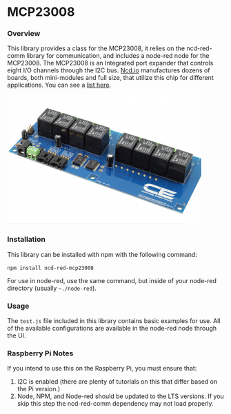 # MCP23008

### Overview

This library provides a class for the MCP23008, it relies on the ncd-red-comm library for communication, and includes a node-red node for the MCP23008. The MCP23008 is an Integrated port expander that controls eight I/O channels through the I2C bus. [Ncd.io](https://ncd.io) manufactures dozens of boards, both mini-modules and full size, that utilize this chip for different applications. You can see a [list here](https://store.ncd.io/?fwpcache=all&fwp_chip_name=mcp23008).

[![MCP23008](./MCP23008.png)](https://store.ncd.io/?post_type=product&s=mcp23008&site_select=https%3A%2F%2Fstore.ncd.io%3Fpost_type%3Dproduct)

### Installation

This library can be installed with npm with the following command:

```
npm install ncd-red-mcp23008
```

For use in node-red, use the same command, but inside of your node-red directory (usually `~./node-red`).

### Usage

The `test.js` file included in this library contains basic examples for use.  All of the available configurations are available in the node-red node through the UI.

### Raspberry Pi Notes

If you intend to use this on the Raspberry Pi, you must ensure that:
1. I2C is enabled (there are plenty of tutorials on this that differ based on the Pi version.)
2. Node, NPM, and Node-red should be updated to the LTS versions. If you skip this step the ncd-red-comm dependency may not load properly.
